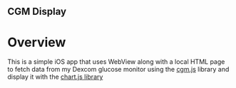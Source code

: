 ## CGM Display

# Overview
  This is a simple iOS app that uses WebView along with a local HTML page to fetch data from my Dexcom glucose monitor using the <a href="https://github.com/brettfarrow/cgm.js">cgm.js</a> library and display it with the <a href="https://www.chartjs.org">chart.js library</a>
  

